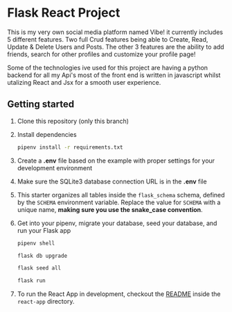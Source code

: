 # Flask React Project

This is my very own social media platform named Vibe!
it currently includes 5 different features.
Two full Crud features being able to Create, Read, Update & Delete Users and Posts.
The other 3 features are the ability to add friends, search for other profiles and customize your
profile page!

Some of the technologies ive used for this project are having a python backend for all my Api's
most of the front end is written in javascript whilst utalizing React and Jsx for a smooth
user experience.


## Getting started
1. Clone this repository (only this branch)

2. Install dependencies

      ```bash
      pipenv install -r requirements.txt
      ```

3. Create a **.env** file based on the example with proper settings for your
   development environment

4. Make sure the SQLite3 database connection URL is in the **.env** file

5. This starter organizes all tables inside the `flask_schema` schema, defined
   by the `SCHEMA` environment variable.  Replace the value for
   `SCHEMA` with a unique name, **making sure you use the snake_case
   convention**.

6. Get into your pipenv, migrate your database, seed your database, and run your Flask app

   ```bash
   pipenv shell
   ```

   ```bash
   flask db upgrade
   ```

   ```bash
   flask seed all
   ```

   ```bash
   flask run
   ```

7. To run the React App in development, checkout the [README](./react-app/README.md) inside the `react-app` directory.
